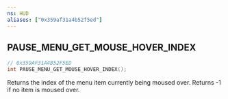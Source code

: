 ```yaml
---
ns: HUD
aliases: ["0x359af31a4b52f5ed"]
---
```

## PAUSE_MENU_GET_MOUSE_HOVER_INDEX

```c
// 0x359AF31A4B52F5ED
int PAUSE_MENU_GET_MOUSE_HOVER_INDEX();
```

Returns the index of the menu item currently being moused over. Returns -1 if no item is moused over.

